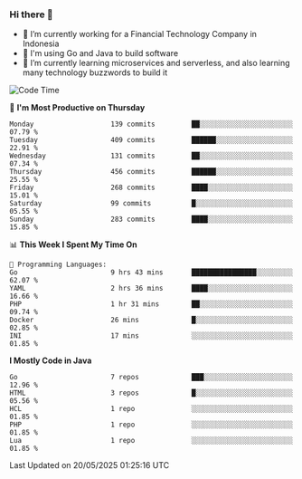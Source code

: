 ### Hi there 👋

<!--
**mazzama/mazzama** is a ✨ _special_ ✨ repository because its `README.md` (this file) appears on your GitHub profile.

Here are some ideas to get you started:

- 🔭 I’m currently working on ...
- 🌱 I’m currently learning ...
- 👯 I’m looking to collaborate on ...
- 🤔 I’m looking for help with ...
- 💬 Ask me about ...
- 📫 How to reach me: ...
- 😄 Pronouns: ...
- ⚡ Fun fact: ...
-->

- 🔭 I’m currently working for a Financial Technology Company in Indonesia
- :gun: I'm using Go and Java to build software
- 🌱 I’m currently learning microservices and serverless, and also learning many technology buzzwords to build it

<!--START_SECTION:waka-->
![Code Time](http://img.shields.io/badge/Code%20Time-3%2C926%20hrs%2050%20mins-blue)

📅 **I'm Most Productive on Thursday** 

```text
Monday                   139 commits         ██░░░░░░░░░░░░░░░░░░░░░░░   07.79 % 
Tuesday                  409 commits         ██████░░░░░░░░░░░░░░░░░░░   22.91 % 
Wednesday                131 commits         ██░░░░░░░░░░░░░░░░░░░░░░░   07.34 % 
Thursday                 456 commits         ██████░░░░░░░░░░░░░░░░░░░   25.55 % 
Friday                   268 commits         ████░░░░░░░░░░░░░░░░░░░░░   15.01 % 
Saturday                 99 commits          █░░░░░░░░░░░░░░░░░░░░░░░░   05.55 % 
Sunday                   283 commits         ████░░░░░░░░░░░░░░░░░░░░░   15.85 % 
```


📊 **This Week I Spent My Time On** 

```text
💬 Programming Languages: 
Go                       9 hrs 43 mins       ████████████████░░░░░░░░░   62.07 % 
YAML                     2 hrs 36 mins       ████░░░░░░░░░░░░░░░░░░░░░   16.66 % 
PHP                      1 hr 31 mins        ██░░░░░░░░░░░░░░░░░░░░░░░   09.74 % 
Docker                   26 mins             █░░░░░░░░░░░░░░░░░░░░░░░░   02.85 % 
INI                      17 mins             ░░░░░░░░░░░░░░░░░░░░░░░░░   01.85 % 
```

**I Mostly Code in Java** 

```text
Go                       7 repos             ███░░░░░░░░░░░░░░░░░░░░░░   12.96 % 
HTML                     3 repos             █░░░░░░░░░░░░░░░░░░░░░░░░   05.56 % 
HCL                      1 repo              ░░░░░░░░░░░░░░░░░░░░░░░░░   01.85 % 
PHP                      1 repo              ░░░░░░░░░░░░░░░░░░░░░░░░░   01.85 % 
Lua                      1 repo              ░░░░░░░░░░░░░░░░░░░░░░░░░   01.85 % 
```




 Last Updated on 20/05/2025 01:25:16 UTC
<!--END_SECTION:waka-->

